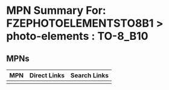 



# MPN Summary For: FZEPHOTOELEMENTSTO8B1 > photo-elements : TO-8_B10

## MPNs
  

|MPN|Direct Links|Search Links|
| :--- | :--- | :--- |
||||
